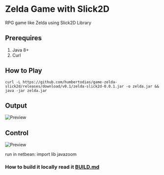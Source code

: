 # Zelda Game with Slick2D

RPG game like Zelda using Slick2D Library

## Prerequires

1. Java 8+
2. Curl
## How to Play


```
curl -L https://github.com/humbertodias/game-zelda-slick2d/releases/download/v0.1/zelda-slick2d-0.0.1.jar -o zelda.jar && java -jar zelda.jar
```

## Output
![Preview](doc/zelda.gif)

## Control
![Preview](doc/control.png)

run in netbean: import lib javazoom
### How to build it locally read it [BUILD.md](BUILD.md)
